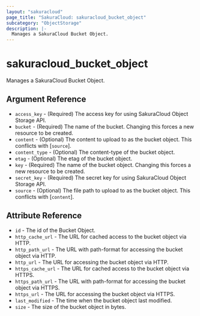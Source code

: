 ```yaml
---
layout: "sakuracloud"
page_title: "SakuraCloud: sakuracloud_bucket_object"
subcategory: "ObjectStorage"
description: |-
  Manages a SakuraCloud Bucket Object.
---
```


# sakuracloud_bucket_object

Manages a SakuraCloud Bucket Object.

## Argument Reference

* `access_key` - (Required) The access key for using SakuraCloud Object Storage API.
* `bucket` - (Required) The name of the bucket. Changing this forces a new resource to be created.
* `content` - (Optional) The content to upload to as the bucket object. This conflicts with [`source`].
* `content_type` - (Optional) The content-type of the bucket object.
* `etag` - (Optional) The etag of the bucket object.
* `key` - (Required) The name of the bucket object. Changing this forces a new resource to be created.
* `secret_key` - (Required) The secret key for using SakuraCloud Object Storage API.
* `source` - (Optional) The file path to upload to as the bucket object. This conflicts with [`content`].



## Attribute Reference

* `id` - The id of the Bucket Object.
* `http_cache_url` - The URL for cached access to the bucket object via HTTP.
* `http_path_url` - The URL with path-format for accessing the bucket object via HTTP.
* `http_url` - The URL for accessing the bucket object via HTTP.
* `https_cache_url` - The URL for cached access to the bucket object via HTTPS.
* `https_path_url` - The URL with path-format for accessing the bucket object via HTTPS.
* `https_url` - The URL for accessing the bucket object via HTTPS.
* `last_modified` - The time when the bucket object last modified.
* `size` - The size of the bucket object in bytes.




